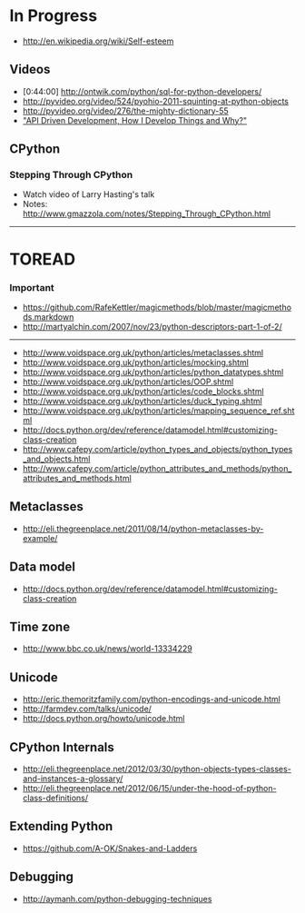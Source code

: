 # In Progress

* http://en.wikipedia.org/wiki/Self-esteem

## Videos

* [0:44:00] http://ontwik.com/python/sql-for-python-developers/
* http://pyvideo.org/video/524/pyohio-2011-squinting-at-python-objects
* http://pyvideo.org/video/276/the-mighty-dictionary-55
* ["API Driven Development, How I Develop Things and Why?"](http://www.youtube.com/watch?v=ccqGOODoQTg)

## CPython

### Stepping Through CPython

* Watch video of Larry Hasting's talk
* Notes: http://www.gmazzola.com/notes/Stepping_Through_CPython.html

-----

# TOREAD

### Important

* https://github.com/RafeKettler/magicmethods/blob/master/magicmethods.markdown
* http://martyalchin.com/2007/nov/23/python-descriptors-part-1-of-2/

---

* http://www.voidspace.org.uk/python/articles/metaclasses.shtml
* http://www.voidspace.org.uk/python/articles/mocking.shtml
* http://www.voidspace.org.uk/python/articles/python_datatypes.shtml
* http://www.voidspace.org.uk/python/articles/OOP.shtml
* http://www.voidspace.org.uk/python/articles/code_blocks.shtml
* http://www.voidspace.org.uk/python/articles/duck_typing.shtml
* http://www.voidspace.org.uk/python/articles/mapping_sequence_ref.shtml
* http://docs.python.org/dev/reference/datamodel.html#customizing-class-creation
* http://www.cafepy.com/article/python_types_and_objects/python_types_and_objects.html
* http://www.cafepy.com/article/python_attributes_and_methods/python_attributes_and_methods.html

## Metaclasses

* http://eli.thegreenplace.net/2011/08/14/python-metaclasses-by-example/

## Data model

* http://docs.python.org/dev/reference/datamodel.html#customizing-class-creation

## Time zone

* http://www.bbc.co.uk/news/world-13334229

## Unicode

* http://eric.themoritzfamily.com/python-encodings-and-unicode.html
* http://farmdev.com/talks/unicode/
* http://docs.python.org/howto/unicode.html

## CPython Internals

* http://eli.thegreenplace.net/2012/03/30/python-objects-types-classes-and-instances-a-glossary/
* http://eli.thegreenplace.net/2012/06/15/under-the-hood-of-python-class-definitions/

## Extending Python

* https://github.com/A-OK/Snakes-and-Ladders

## Debugging

* http://aymanh.com/python-debugging-techniques
